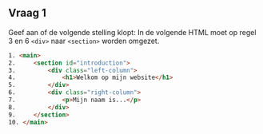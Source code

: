 ## Vraag 1

Geef aan of de volgende stelling klopt: In de volgende HTML moet op regel 3 en 6 `<div>` naar `<section>` worden omgezet.

```html
1. <main>
2.     <section id="introduction">
3.         <div class="left-column">
4.             <h1>Welkom op mijn website</h1>
5.         </div>
6.         <div class="right-column">
7.             <p>Mijn naam is...</p>
8.         </div>
9.     </section>
10. </main>
```